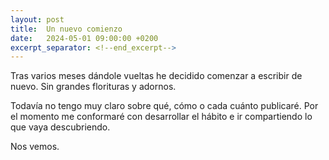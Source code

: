 ```yaml
---
layout: post
title:  Un nuevo comienzo
date:   2024-05-01 09:00:00 +0200
excerpt_separator: <!--end_excerpt-->
---
```


Tras varios meses dándole vueltas he decidido comenzar a escribir de nuevo. Sin grandes florituras y adornos.

Todavía no tengo muy claro sobre qué, cómo o cada cuánto publicaré. Por el momento me conformaré con desarrollar el hábito e ir compartiendo lo que vaya descubriendo.

Nos vemos.
